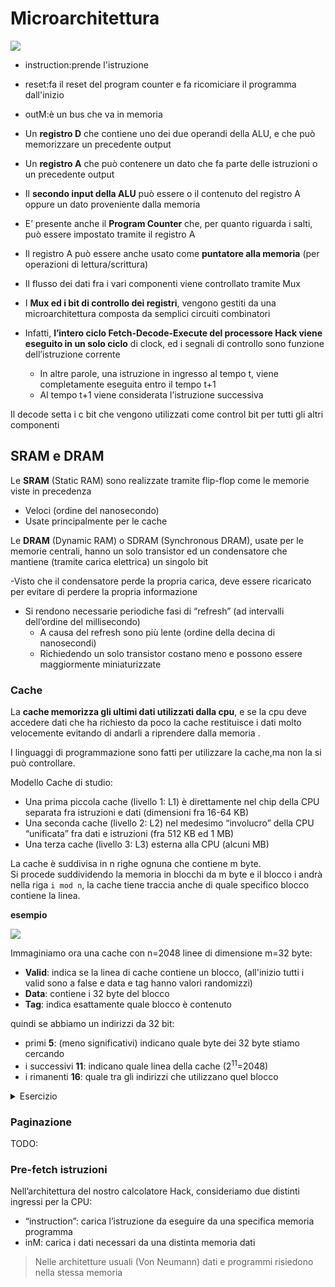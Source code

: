 # Microarchitettura

![](../img/microarchitettura.png)

- instruction:prende l'istruzione
- reset:fa il reset del program counter e fa ricomiciare il programma dall'inizio
- outM:è un bus che va in memoria

- Un **registro D** che contiene uno dei due operandi della ALU, e che può memorizzare
un precedente output
- Un **registro A** che può contenere un dato che fa parte delle istruzioni o un precedente output
- Il **secondo input della ALU** può essere o il contenuto del registro A oppure un dato proveniente dalla memoria
- E’ presente anche il **Program Counter** che, per quanto riguarda i salti, può essere impostato tramite il registro A
- Il registro A può essere anche usato come **puntatore alla memoria** (per operazioni di lettura/scrittura)
- Il flusso dei dati fra i vari componenti viene controllato tramite Mux 
- I **Mux ed i bit di controllo dei registri**, vengono gestiti da una microarchitettura composta da semplici circuiti combinatori
- Infatti, **l’intero ciclo Fetch-Decode-Execute del processore Hack viene eseguito in un solo ciclo** di clock, ed i segnali di controllo sono funzione dell’istruzione corrente
  - In altre parole, una istruzione in ingresso al tempo t, viene completamente eseguita entro il tempo t+1
  - Al tempo t+1 viene considerata l’istruzione successiva 


Il decode setta i c bit che vengono utilizzati come control bit per tutti gli altri componenti


## SRAM e DRAM

Le **SRAM** (Static RAM) sono realizzate tramite flip-flop come le memorie viste in precedenza  
- Veloci (ordine del nanosecondo)
- Usate principalmente per le cache

Le **DRAM** (Dynamic RAM) o SDRAM (Synchronous DRAM), usate per le memorie centrali, hanno un solo transistor ed un condensatore che mantiene (tramite carica elettrica) un singolo bit

-Visto che il condensatore perde la propria carica, deve essere ricaricato per evitare di perdere la propria informazione
- Si rendono necessarie periodiche fasi di “refresh” (ad intervalli dell’ordine del millisecondo)
  - A causa del refresh sono più lente (ordine della decina di nanosecondi)
  - Richiedendo un solo transistor costano meno e possono essere maggiormente miniaturizzate

### Cache

La **cache memorizza gli ultimi dati utilizzati dalla cpu**, e se la cpu deve accedere dati che ha richiesto da poco la cache restituisce i dati molto velocemente evitando di andarli a riprendere dalla memoria .

I linguaggi di programmazione sono fatti per utilizzare la cache,ma non la si può controllare.

Modello Cache di studio:  
- Una prima piccola cache (livello 1: L1) è direttamente nel chip della CPU separata fra istruzioni e dati (dimensioni fra 16-64 KB)
- Una seconda cache (livello 2: L2) nel medesimo “involucro” della CPU “unificata” fra dati e istruzioni (fra 512 KB ed 1 MB)
- Una terza cache (livello 3: L3) esterna alla CPU (alcuni MB)


La cache  è suddivisa in n righe ognuna che contiene m byte.  
Si procede suddividendo la memoria in blocchi da m byte e il blocco i andrà nella riga `i mod n`, la cache tiene traccia anche di quale specifico blocco contiene la linea.

**esempio**

![](../img/cache.png)

Immaginiamo ora una cache con n=2048 linee di dimensione m=32 byte:  
- **Valid**: indica se la linea di cache contiene un blocco, (all'inizio tutti i valid sono a false e data e tag hanno valori randomizzi)
- **Data**: contiene i 32 byte del blocco
- **Tag**: indica esattamente quale blocco è contenuto

quindi se abbiamo un indirizzi da 32 bit:  
- primi **5**: (meno significativi) indicano quale byte dei 32 byte stiamo cercando
- i successivi **11**: indicano quale linea della cache ($2^11$=2048)
- i rimanenti **16**: quale tra gli indirizzi che utilizzano quel blocco

<details>
  <summary>
  Esercizio
  </summary>   

**indirizzo:**  
- primi 4 bit per l'indirizzo dentro data
- 3 bit per capire la cache
- 2 bit per il tag

locazioni e indirizzi
0:0-15,128-143.. 
1:16-31.. 
2:32-47.. 
3:48-63.. 
4:64-79.. 
5:80-95.. 
6:96-111.. 
7:112-127.. 

**esercizio**

locazione 12, non è nella cache 00 000 1100

| index  | valid | tag      | data     |
| ------ | ----- | ----     | ----     |
| 0      | 1     | 00       | val 0-15 |

locazione 14 è presente nella cache, 00 000 1110

| index  | valid | tag      | data     |
| ------ | ----- | ----     | ----     |
| 0      | 1     | 00       | val 0-15 |

locazione 22 non è presente nella cache  00 001 0110  

| index  | valid | tag      | data      |
| ------ | ----- | ----     | ----      |
| 0      | 1     | 00       | val 0-15  |
| 1      | 1     | 00       | val 16-32 |

locazione 130 non è presente è presente nella  cache, 01 000 0010

| index  | valid | tag      | data        |
| ------ | ----- | ----     | ----        |
| 0      | 1     | 01       | val 127-143 |
| 1      | 1     | 00       | val 16-32   |

locazione 24  è presente nella cache  00 001 1000  

| index  | valid | tag      | data        |
| ------ | ----- | ----     | ----        |
| 0      | 1     | 00000001 | val 127-143 |
| 1      | 1     | 00000000 | val 16-32   |



locazione 13, non è nella cache 00 000 1101

| index  | valid | tag      | data      |
| ------ | ----- | ----     | ----      |
| 0      | 1     | 00       | val 0-15  |
| 1      | 1     | 00000000 | val 16-32 |


</details>


### Paginazione
TODO:

### Pre-fetch istruzioni


Nell’architettura del nostro calcolatore Hack,  consideriamo due distinti ingressi per la CPU:  
- “instruction”: carica l’istruzione da eseguire da una specifica memoria programma
- inM: carica i dati necessari da una distinta memoria dati

>  Nelle architetture usuali (Von Neumann) dati e programmi risiedono nella stessa memoria



